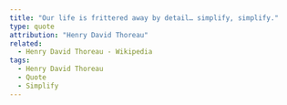 ```yaml
---
title: "Our life is frittered away by detail… simplify, simplify."
type: quote
attribution: "Henry David Thoreau"
related:
  - Henry David Thoreau - Wikipedia
tags:
  - Henry David Thoreau
  - Quote
  - Simplify
---
```

